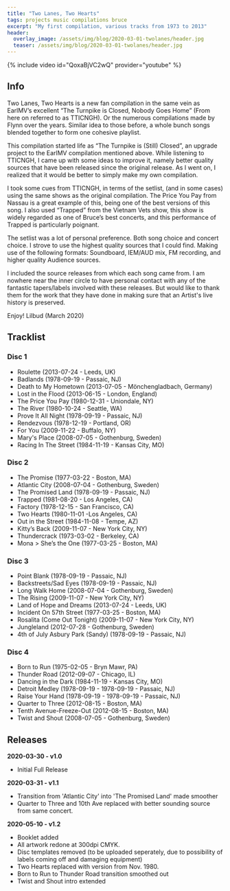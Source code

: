 ```yaml
---
title: "Two Lanes, Two Hearts"
tags: projects music compilations bruce
excerpt: "My first compilation, various tracks from 1973 to 2013"
header:
  overlay_image: /assets/img/blog/2020-03-01-twolanes/header.jpg
  teaser: /assets/img/blog/2020-03-01-twolanes/header.jpg
---
```


{% include video id="QoxaBjVC2wQ" provider="youtube" %}

## Info
Two Lanes, Two Hearts is a new fan compilation in the same vein as EarlMV’s excellent “The Turnpike is Closed, Nobody Goes Home” (From here on referred to as TTICNGH). Or the numerous compilations made by Flynn over the years. Similar idea to those before, a whole bunch songs blended together to form one cohesive playlist.

This compilation started life as “The Turnpike is (Still) Closed”, an upgrade project to the EarlMV compilation mentioned above. While listening to TTICNGH, I came up with some ideas to improve it, namely better quality sources that have been released since the original release. As I went on, I realized that it would be better to simply make my own compilation.

I took some cues from TTICNGH, in terms of the setlist, (and in some cases) using the same shows as the original compilation. The Price You Pay from Nassau is a great example of this, being one of the best versions of this song. I also used “Trapped” from the Vietnam Vets show, this show is widely regarded as one of Bruce’s best concerts, and this performance of Trapped is particularly poignant.

The setlist was a lot of personal preference. Both song choice and concert choice. I strove to use the highest quality sources that I could find. Making use of the following formats: Soundboard, IEM/AUD mix, FM recording, and higher quality Audience sources.

I included the source releases from which each song came from. I am nowhere near the inner circle to have personal contact with any of the fantastic tapers/labels involved with these releases. But would like to thank them for the work that they have done in making sure that an Artist's live history is preserved.

Enjoy!
Lilbud (March 2020)

## Tracklist
### Disc 1
- Roulette (2013-07-24 - Leeds, UK)
- Badlands (1978-09-19 - Passaic, NJ)
- Death to My Hometown (2013-07-05 - Mönchengladbach, Germany)
- Lost in the Flood (2013-06-15 - London, England)
- The Price You Pay (1980-12-31 - Uniondale, NY)
- The River (1980-10-24 - Seattle, WA)
- Prove It All Night (1978-09-19 - Passaic, NJ)
- Rendezvous (1978-12-19 - Portland, OR)
- For You (2009-11-22 - Buffalo, NY)
- Mary's Place (2008-07-05 - Gothenburg, Sweden)
- Racing In The Street (1984-11-19 - Kansas City, MO)

### Disc 2
- The Promise (1977-03-22 - Boston, MA)
- Atlantic City (2008-07-04 - Gothenburg, Sweden)
- The Promised Land (1978-09-19 - Passaic, NJ)
- Trapped (1981-08-20 - Los Angeles, CA)
- Factory (1978-12-15 - San Francisco, CA)
- Two Hearts (1980-11-01 -Los Angeles, CA)
- Out in the Street (1984-11-08 - Tempe, AZ)
- Kitty’s Back (2009-11-07 - New York City, NY)
- Thundercrack (1973-03-02 - Berkeley, CA)
- Mona > She’s the One (1977-03-25 - Boston, MA)

### Disc 3
- Point Blank (1978-09-19 - Passaic, NJ)
- Backstreets/Sad Eyes (1978-09-19 - Passaic, NJ)
- Long Walk Home (2008-07-04 - Gothenburg, Sweden)
- The Rising (2009-11-07 - New York City, NY)
- Land of Hope and Dreams (2013-07-24 - Leeds, UK)
- Incident On 57th Street (1977-03-25 - Boston, MA)
- Rosalita (Come Out Tonight) (2009-11-07 - New York City, NY)
- Jungleland (2012-07-28 - Gothenburg, Sweden)
- 4th of July Asbury Park (Sandy) (1978-09-19 - Passaic, NJ)

### Disc 4
- Born to Run (1975-02-05 - Bryn Mawr, PA)
- Thunder Road (2012-09-07 - Chicago, IL)
- Dancing in the Dark (1984-11-19 - Kansas City, MO)
- Detroit Medley (1978-09-19 - 1978-09-19 - Passaic, NJ)
- Raise Your Hand (1978-09-19 - 1978-09-19 - Passaic, NJ)
- Quarter to Three (2012-08-15 - Boston, MA)
- Tenth Avenue-Freeze-Out (2012-08-15 - Boston, MA)
- Twist and Shout (2008-07-05 - Gothenburg, Sweden)


## Releases
**2020-03-30 - v1.0**
- Initial Full Release

**2020-03-31 - v1.1**
- Transition from 'Atlantic City' into 'The Promised Land' made smoother
- Quarter to Three and 10th Ave replaced with better sounding source from same concert.

**2020-05-10 - v1.2**
- Booklet added
- All artwork redone at 300dpi CMYK.
- Disc templates removed (to be uploaded seperately, due to possibility of labels coming off and damaging equipment)
- Two Hearts replaced with version from Nov. 1980.
- Born to Run to Thunder Road transition smoothed out
- Twist and Shout intro extended